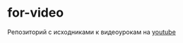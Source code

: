 # for-video
Репозиторий с исходниками к видеоурокам на [youtube](https://www.youtube.com/channel/UCaB5uPF7QPME1tecD9xo9OQ)
